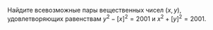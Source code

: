 Найдите всевозможные пары вещественных чисел $(x,y)$, удовлетворяющих равенствам $y^2-[x]^2=2001$ и $x^2+[y]^2=2001$.